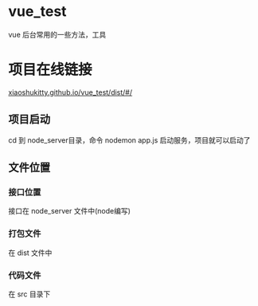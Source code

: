 # vue_test
vue 后台常用的一些方法，工具

# 项目在线链接

[xiaoshukitty.github.io/vue_test/dist/#/](https://xiaoshukitty.github.io/vue_test/dist/#/)

## 项目启动	

cd 到 node_server目录，命令 nodemon app.js 启动服务，项目就可以启动了

## 文件位置

### 接口位置

接口在 node_server 文件中(node编写)

### 打包文件

在 dist 文件中

### 代码文件

在 src 目录下



